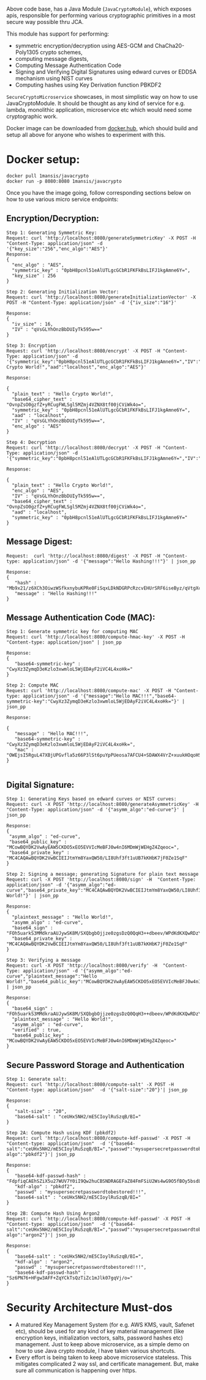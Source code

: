 Above code base, has a Java Module (`JavaCryptoModule`), which exposes apis, responsible for performing various cryptographic primitives in a most secure way possible thru JCA. 

This module has support for performing:

* symmetric encryption/decryption using AES-GCM and ChaCha20-Poly1305 crypto schemes, 
* computing message digests, 
* Computing Message Authentication Code
* Signing and Verifying Digital Signatures using edward curves or EDDSA mechanism using NIST curves
* Computing hashes using Key Derivation function PBKDF2

`SecureCryptoMicroservice` showcases, in most simplistic way on how to use JavaCryptoModule. It should be thought as any kind of service for e.g. lambda, monolithic application, microservice etc which would need some cryptographic work.

Docker image can be downloaded from [docker.hub](https://hub.docker.com/r/1mansis/javacrypto/), which should build and setup all above for anyone who wishes to experiment with this. 

# Docker setup:

```
docker pull 1mansis/javacrypto
docker run -p 8080:8080 1mansis/javacrypto
```

Once you have the image going, follow corresponding sections below on how to use various micro service endpoints:

## Encryption/Decryption:

```
Step 1: Generating Symmetric Key:
Request: curl 'http://localhost:8080/generateSymmetricKey' -X POST -H "Content-Type: application/json" -d '{"key_size":"256","enc_algo":"AES"}'
Response: 
{
  "enc_algo" : "AES",
  "symmetric_key" : "0pbH8pcnl51eAlUTLgcGCbR1FKFkBsLIFJ1kgAmne6Y=",
  "key_size" : 256
}

Step 2: Generating Initialization Vector:
Request: curl 'http://localhost:8080/generateInitializationVector' -X POST -H "Content-Type: application/json" -d '{"iv_size":"16"}'

Response: 
{
  "iv_size" : 16,
  "IV" : "qVsGLYhOnzBbDUIyTk595w=="
}

Step 3: Encryption
Request: curl 'http://localhost:8080/encrypt' -X POST -H "Content-Type: application/json" -d '{"symmetric_key":"0pbH8pcnl51eAlUTLgcGCbR1FKFkBsLIFJ1kgAmne6Y=","IV":"qVsGLYhOnzBbDUIyTk595w==","plain_text":"Hello Crypto World!","aad":"localhost","enc_algo":"AES"}'

Response: 

{
  "plain_text" : "Hello Crypto World!",
  "base64_cipher_text" : "OvnpZsO0gzfZ+yRCugFWLSgl5MZmj4VZNX8tf00jCViWk4o=",
  "symmetric_key" : "0pbH8pcnl51eAlUTLgcGCbR1FKFkBsLIFJ1kgAmne6Y=",
  "aad" : "localhost",
  "IV" : "qVsGLYhOnzBbDUIyTk595w==",
  "enc_algo" : "AES"
}

Step 4: Decryption
Request: curl 'http://localhost:8080/decrypt' -X POST -H "Content-Type: application/json" -d '{"symmetric_key":"0pbH8pcnl51eAlUTLgcGCbR1FKFkBsLIFJ1kgAmne6Y=","IV":"qVsGLYhOnzBbDUIyTk595w==","base64_cipher_text":"OvnpZsO0gzfZ+yRCugFWLSgl5MZmj4VZNX8tf00jCViWk4o=","enc_algo":"AES","aad":"localhost"}'

Response:

{
  "plain_text" : "Hello Crypto World!",
  "enc_algo" : "AES",
  "IV" : "qVsGLYhOnzBbDUIyTk595w==",
  "base64_cipher_text" : "OvnpZsO0gzfZ+yRCugFWLSgl5MZmj4VZNX8tf00jCViWk4o=",
  "aad" : "localhost",
  "symmetric_key" : "0pbH8pcnl51eAlUTLgcGCbR1FKFkBsLIFJ1kgAmne6Y="
}
```


## Message Digest:

```
Request:  curl 'http://localhost:8080/digest' -X POST -H "Content-type: application/json" -d '{"message":"Hello Hashing!!!"}' | json_pp

Response: 
{
   "hash" : "Mb9x21/z6XCh3OiwzWSfkxnybuKPRe0FiSqxLDkNDGRPcRzcvEHUrSRF6iseByz/qVtgXc3qYe4U1gWZkM2B7A==",
   "message" : "Hello Hashing!!!"
}
```

## Message Authentication Code (MAC):

```
Step 1: Generate symmetric key for computing MAC
Request: curl 'http://localhost:8080/compute-hmac-key' -X POST -H "Content-type: application/json" | json_pp

Response:
{
   "base64-symmetric-key" : "CwyXz3ZymqD3eKzlo3xwmloL5WjEDAyF2iVC4L4xoHk="
}

Step 2: Compute MAC
Request: curl 'http://localhost:8080/compute-mac' -X POST -H "Content-type: application/json" -d '{"message":"Hello MAC!!!","base64-symmetric-key":"CwyXz3ZymqD3eKzlo3xwmloL5WjEDAyF2iVC4L4xoHk="}' | json_pp

Response: 

{
   "message" : "Hello MAC!!!",
   "base64-symmetric-key" : "CwyXz3ZymqD3eKzlo3xwmloL5WjEDAyF2iVC4L4xoHk=",
   "mac" : "OWEjsI5RguL47XBjUPGvfla5z66P3lSt6puYpPUeosa7AFCU4+SDAWX4VrZ+xuukHOqoHS1smE8Kiixrut6BHA=="
}


```


## Digital Signature:

```
Step 1: Generating Keys based on edward curves or NIST curves:
Request: curl -X POST 'http://localhost:8080/generateAsymmetricKey' -H  "Content-Type: application/json" -d '{"asymm_algo":"ed-curve"}' | json_pp

Response: 
{
 "asymm_algo" : "ed-curve",
 "base64_public_key" : "MCowBQYDK2VwAyEAW5CKDO5xEO5EVVIcMeBFJ0w4nI6MDmWjWEHgZ4Zqeoc=",
 "base64_private_key" : "MC4CAQAwBQYDK2VwBCIEIJtmYm8YaxQW50/LI8Uhf3ft1uUB7kKHbK7jF0Ze1SqF"
}

Step 2: Signing a message; generating Signature for plain text message
Request: curl -X POST 'http://localhost:8080/sign' -H  "Content-Type: application/json" -d '{"asymm_algo":"ed-curve","base64_private_key":"MC4CAQAwBQYDK2VwBCIEIJtmYm8YaxQW50/LI8Uhf3ft1uUB7kKHbK7jF0Ze1SqF","plaintext_message":"Hello World!"}' | json_pp

Response: 
{
  "plaintext_message" : "Hello World!",
  "asymm_algo" : "ed-curve",
  "base64_sign" : "FOh5uarkS3MMdkraAUJywSK8M/SXQbgbOjjze0zgsDzQ0QqH3++dbeev/WPdKdKXQwRDzY0v8rUKP1rDAL0MBQ==",
  "base64_private_key" : "MC4CAQAwBQYDK2VwBCIEIJtmYm8YaxQW50/LI8Uhf3ft1uUB7kKHbK7jF0Ze1SqF"
}

Step 3: Verifying a message
Request: curl -X POST 'http://localhost:8080/verify' -H  "Content-Type: application/json" -d '{"asymm_algo":"ed-curve","plaintext_message":"Hello World!","base64_public_key":"MCowBQYDK2VwAyEAW5CKDO5xEO5EVVIcMeBFJ0w4nI6MDmWjWEHgZ4Zqeoc=","base64_sign":"FOh5uarkS3MMdkraAUJywSK8M/SXQbgbOjjze0zgsDzQ0QqH3++dbeev/WPdKdKXQwRDzY0v8rUKP1rDAL0MBQ=="}' | json_pp

Response: 
{
  "base64_sign" : "FOh5uarkS3MMdkraAUJywSK8M/SXQbgbOjjze0zgsDzQ0QqH3++dbeev/WPdKdKXQwRDzY0v8rUKP1rDAL0MBQ==",
  "plaintext_message" : "Hello World!",
  "asymm_algo" : "ed-curve",
  "verified" : true,
  "base64_public_key" : "MCowBQYDK2VwAyEAW5CKDO5xEO5EVVIcMeBFJ0w4nI6MDmWjWEHgZ4Zqeoc="
}

```

## Secure Password Storage and Authentication

```
Step 1: Generate salt:
Request: curl 'http://localhost:8080/compute-salt' -X POST -H "Content-type: application/json"  -d '{"salt-size":"20"}'| json_pp

Response: 
{
   "salt-size" : "20",
   "base64-salt" : "ceUHx5NH2/mE5CIoylRuSzqB/BI="
}

Step 2A: Compute Hash using KDF (pbkdf2)
Request: curl 'http://localhost:8080/compute-kdf-passwd' -X POST -H "Content-type: application/json"  -d '{"base64-salt":"ceUHx5NH2/mE5CIoylRuSzqB/BI=","passwd":"mysupersecretpasswordtobestored!!!","kdf-algo":"pbkdf2"}'| json_pp

Response: 
{
   "base64-kdf-passwd-hash" : "FdpfiqCAEhSZiX5u27WUV7Y0iI9Qw2huCBSNDRAGEFaZ84FmFSiU2Ws4wG9O5fBOy5bsdL7XXNhHCZvWcdXgsNjvwoKFc2muh2r0SFpm3/MbnZUrI63gsKXlcrbvpzdvArZ9DzRUz31TjyK0fKs2HcVjQ3BA4lD+4iY9HJZYDMfu/D1YMpe7MEpYhCnTfOb8FVfUsOyje0N4+zGm547XfHXIzt/JrCYgbqn5Imw7JaVmS9i9jUflgxBsc+lv2wZmbxQoJ9md/dvk4xD0P6hpT0vSKpK9uj6ZJ5sxPpOkZvpKmskSnpNamcWjw2IrbTAGi3buoDBqbPeyPuN3Spkrcw==",
   "kdf-algo" : "pbkdf2",
   "passwd" : "mysupersecretpasswordtobestored!!!",
   "base64-salt" : "ceUHx5NH2/mE5CIoylRuSzqB/BI="
}

Step 2B: Compute Hash Using Argon2
Request: curl 'http://localhost:8080/compute-kdf-passwd' -X POST -H "Content-type: application/json"  -d '{"base64-salt":"ceUHx5NH2/mE5CIoylRuSzqB/BI=","passwd":"mysupersecretpasswordtobestored!!!","kdf-algo":"argon2"}'| json_pp

Response:
{
   "base64-salt" : "ceUHx5NH2/mE5CIoylRuSzqB/BI=",
   "kdf-algo" : "argon2",
   "passwd" : "mysupersecretpasswordtobestored!!!",
   "base64-kdf-passwd-hash" : "Sz6PN76+HFgw3AFF+ZqYCkTsQzTiZc1mJlk07gqVj/o="
}
```

# Security Architecture Must-dos
* A matured Key Management System (for e.g. AWS KMS, vault, Safenet etc), should be used for any kind of key material management (like encryption keys, initialization vectors, salts, password hashes etc) management. Just to keep above microservice, as a simple demo on how to use Java crypto module, I have taken various shortcuts. 
* Every effort is being taken to keep above microservice stateless. This mitigates  complicated 2 way ssl, and certificate management. But, make sure all communication is happening over https.

	
